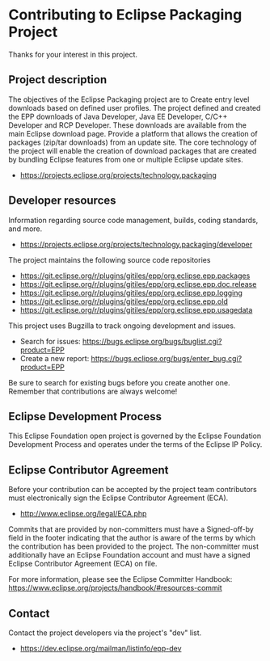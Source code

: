 # Contributing to Eclipse Packaging Project

Thanks for your interest in this project.

## Project description

The objectives of the Eclipse Packaging project are to Create entry level
downloads based on defined user profiles. The project defined and created the
EPP downloads of Java Developer, Java EE Developer, C/C++ Developer and RCP
Developer. These downloads are available from the main Eclipse download page.
Provide a platform that allows the creation of packages (zip/tar downloads) from
an update site. The core technology of the project will enable the creation of
download packages that are created by bundling Eclipse features from one or
multiple Eclipse update sites.

* https://projects.eclipse.org/projects/technology.packaging

## Developer resources

Information regarding source code management, builds, coding standards, and
more.

* https://projects.eclipse.org/projects/technology.packaging/developer

The project maintains the following source code repositories

* https://git.eclipse.org/r/plugins/gitiles/epp/org.eclipse.epp.packages
* https://git.eclipse.org/r/plugins/gitiles/epp/org.eclipse.epp.doc.release
* https://git.eclipse.org/r/plugins/gitiles/epp/org.eclipse.epp.logging
* https://git.eclipse.org/r/plugins/gitiles/epp/org.eclipse.epp.old
* https://git.eclipse.org/r/plugins/gitiles/epp/org.eclipse.epp.usagedata

This project uses Bugzilla to track ongoing development and issues.

* Search for issues: https://bugs.eclipse.org/bugs/buglist.cgi?product=EPP
* Create a new report: https://bugs.eclipse.org/bugs/enter_bug.cgi?product=EPP

Be sure to search for existing bugs before you create another one. Remember that
contributions are always welcome!

## Eclipse Development Process

This Eclipse Foundation open project is governed by the Eclipse Foundation
Development Process and operates under the terms of the Eclipse IP Policy.

## Eclipse Contributor Agreement

Before your contribution can be accepted by the project team contributors must
electronically sign the Eclipse Contributor Agreement (ECA).

* http://www.eclipse.org/legal/ECA.php

Commits that are provided by non-committers must have a Signed-off-by field in
the footer indicating that the author is aware of the terms by which the
contribution has been provided to the project. The non-committer must
additionally have an Eclipse Foundation account and must have a signed Eclipse
Contributor Agreement (ECA) on file.

For more information, please see the Eclipse Committer Handbook:
https://www.eclipse.org/projects/handbook/#resources-commit

## Contact

Contact the project developers via the project's "dev" list.

* https://dev.eclipse.org/mailman/listinfo/epp-dev

